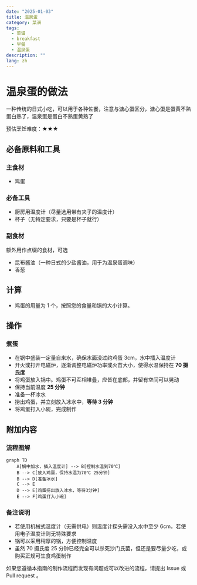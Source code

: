 ```yaml
---
date: "2025-01-03"
title: 温泉蛋
category: 菜谱
tags:
  - 菜谱
  - breakfast
  - 早餐
  - 温泉蛋
description: ""
lang: zh
---
```


# 温泉蛋的做法

一种传统的日式小吃，可以用于各种佐餐，注意与溏心蛋区分，溏心蛋是蛋黄不熟蛋白熟了，温泉蛋是蛋白不熟蛋黄熟了

预估烹饪难度：★★★

## 必备原料和工具

### 主食材

- 鸡蛋

### 必备工具

- 厨房用温度计（尽量选用带有夹子的温度计）
- 杯子（无特定要求，只要是杯子就行）

### 副食材

额外用作点缀的食材，可选

- 昆布酱油（一种日式的少盐酱油，用于为温泉蛋调味）
- 香葱

## 计算

- 鸡蛋的用量为 1 个，按照您的食量和锅的大小计算。

## 操作

### 煮蛋

- 在锅中盛装一定量自来水，确保水面没过约鸡蛋 3cm，水中插入温度计
- 开火或打开电磁炉，逐渐调整电磁炉功率或火苗大小，使得水温保持在 **70 摄氏度**
- 将鸡蛋放入锅中。鸡蛋不可互相堆叠，应皆在底部，并留有空间可以晃动
- 保持当前温度 **25 分钟**
- 准备一杯冰水
- 捞出鸡蛋，并立刻放入冰水中，**等待 3 分钟**
- 将鸡蛋打入小碗，完成制作

## 附加内容

### 流程图解

``` mermaid
graph TD
    A[锅中加水，插入温度计] --> B[控制水温到70℃]
    B --> C[放入鸡蛋，保持水温为70℃ 25分钟]
    B --> D[准备冰水]
    C --> E
    D --> E[鸡蛋捞出放入冰水，等待3分钟]
    E --> F[鸡蛋打入小碗]
```

### 备注说明

- 若使用机械式温度计（无需供电）则温度计探头需没入水中至少 6cm，若使用电子温度计则无特殊要求
- 锅可以采用稍厚的锅，方便控制温度
- 虽然 70 摄氏度 25 分钟已经完全可以杀死沙门氏菌，但还是要尽量少吃，或购买正规可生食鸡蛋制作

如果您遵循本指南的制作流程而发现有问题或可以改进的流程，请提出 Issue 或 Pull request 。

